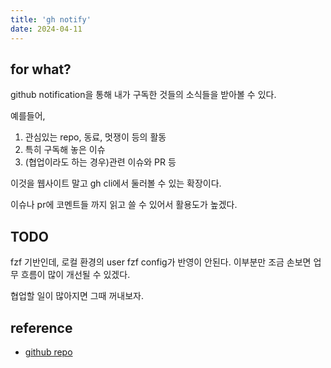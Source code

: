 ```yaml
---
title: 'gh notify'
date: 2024-04-11
---
```


## for what?

github notification을 통해 내가 구독한 것들의 소식들을 받아볼 수 있다.

예를들어,

1. 관심있는 repo, 동료, 멋쟁이 등의 활동
2. 특히 구독해 놓은 이슈
3. (협업이라도 하는 경우)관련 이슈와 PR 등

이것을 웹사이트 말고 gh cli에서 둘러볼 수 있는 확장이다.

이슈나 pr에 코멘트들 까지 읽고 쓸 수 있어서 활용도가 높겠다.

## TODO

fzf 기반인데, 로컬 환경의 user fzf config가 반영이 안된다. 이부분만 조금 손보면 업무 흐름이 많이 개선될 수 있겠다.

협업할 일이 많아지면 그때 꺼내보자.

## reference

- [github repo](https://github.com/meiji163/gh-notify)
